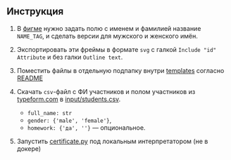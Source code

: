 ## Инструкция

1. В [фигме](https://www.figma.com/file/bh4KdnQy8L8ynnyFMOClgN/Certificates)
   нужно задать полю с именем и фамилией название `NAME_TAG`, 
   и сделать версии для мужского и женского имён. 
   
2. Экспортировать эти фреймы в формате `svg`
   с галкой `Include "id" Attribute` и без галки `Outline text`.

3. Поместить файлы в отдельную подпапку внутри [templates](templates) согласно [README](templates/README.md)
   
4. Скачать `csv`-файл с ФИ участников и полом участников из [typeform.com](https://typeform.com) в
   [input/students.csv](input). 
      - `full_name: str`
      - `gender: {'male', 'female'}`,
      - `homework: {'да', ''}` — опциональное.

5. Запустить [certificate.py](certificate.py) под локальным интерпретатором (не в докере)
